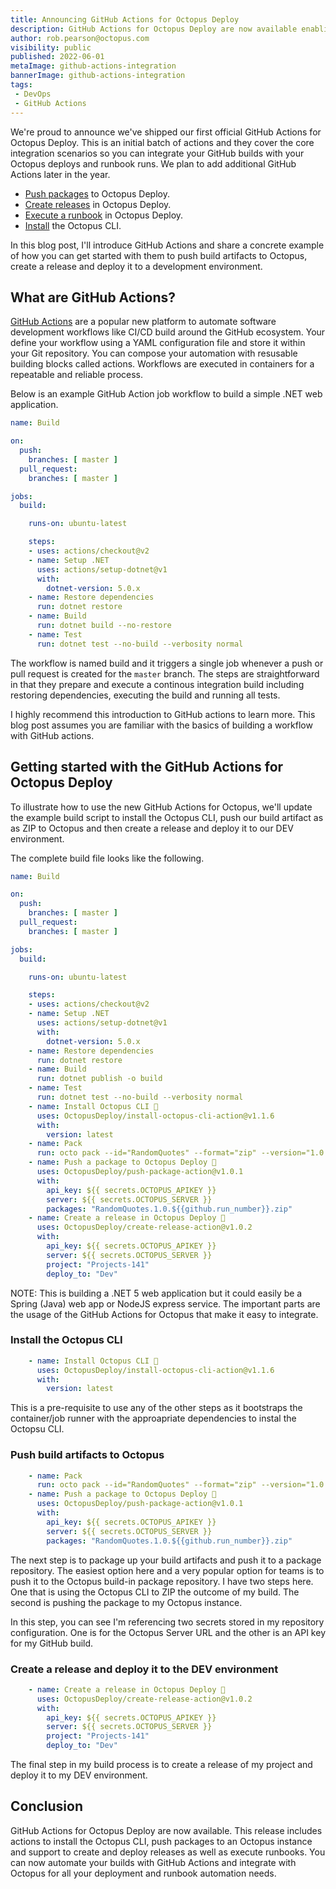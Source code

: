 ```yaml
---
title: Announcing GitHub Actions for Octopus Deploy
description: GitHub Actions for Octopus Deploy are now available enabling you to integrate your GitHub builds with Octopus deploys.
author: rob.pearson@octopus.com
visibility: public
published: 2022-06-01
metaImage: github-actions-integration
bannerImage: github-actions-integration
tags:
 - DevOps
 - GitHub Actions
---
```


We're proud to announce we've shipped our first official GitHub Actions for Octopus Deploy. This is an initial batch of actions and they cover the core integration scenarios so you can integrate your GitHub builds with your Octopus deploys and runbook runs. We plan to add additional GitHub Actions later in the year. 

- [Push packages](https://github.com/marketplace/actions/push-package-to-octopus-deploy) to Octopus Deploy. 
- [Create releases](https://github.com/marketplace/actions/create-release-in-octopus-deploy) in Octopus Deploy.
- [Execute a runbook](https://github.com/marketplace/actions/run-runbook-in-octopus-deploy) in Octopus Deploy.
- [Install](https://github.com/marketplace/actions/install-octopus-cli) the Octopus CLI.

In this blog post, I'll introduce GitHub Actions and share a concrete example of how you can get started with them to push build artifacts to Octopus, create a release and deploy it to a development environment.

## What are GitHub Actions? 

[GitHub Actions](https://docs.github.com/en/actions) are a popular new platform to automate software development workflows like CI/CD build around the GitHub ecosystem. Your define your workflow using a YAML configuration file and store it within your Git repository. You can compose your automation with resusable building blocks called actions. Workflows are executed in containers for a repeatable and reliable process.

Below is an example GitHub Action job workflow to build a simple .NET web application. 

```yaml
name: Build

on:
  push:
    branches: [ master ]
  pull_request:
    branches: [ master ]

jobs:
  build:

    runs-on: ubuntu-latest

    steps:
    - uses: actions/checkout@v2
    - name: Setup .NET
      uses: actions/setup-dotnet@v1
      with:
        dotnet-version: 5.0.x
    - name: Restore dependencies
      run: dotnet restore
    - name: Build
      run: dotnet build --no-restore
    - name: Test
      run: dotnet test --no-build --verbosity normal
```

The workflow is named build and it triggers a single job whenever a push or pull request is created for the `master` branch. The steps are straightforward in that they prepare and execute a continous integration build including restoring dependencies, executing the build and running all tests. 

I highly recommend this introduction to GitHub actions to learn more. This blog post assumes you are familiar with the basics of building a workflow with GitHub actions.

## Getting started with the GitHub Actions for Octopus Deploy

To illustrate how to use the new GitHub Actions for Octopus, we'll update the example build script to install the Octopus CLI, push our build artifact as as ZIP to Octopus and then create a release and deploy it to our DEV environment.

The complete build file looks like the following. 

```yaml
name: Build

on:
  push:
    branches: [ master ]
  pull_request:
    branches: [ master ]

jobs:
  build:

    runs-on: ubuntu-latest

    steps:
    - uses: actions/checkout@v2
    - name: Setup .NET
      uses: actions/setup-dotnet@v1
      with:
        dotnet-version: 5.0.x
    - name: Restore dependencies
      run: dotnet restore
    - name: Build
      run: dotnet publish -o build 
    - name: Test
      run: dotnet test --no-build --verbosity normal
    - name: Install Octopus CLI 🐙
      uses: OctopusDeploy/install-octopus-cli-action@v1.1.6
      with:
        version: latest
    - name: Pack
      run: octo pack --id="RandomQuotes" --format="zip" --version="1.0.${{github.run_number}}" --basePath="/home/runner/work/RandomQuotes/RandomQuotes/build/" --verbose
    - name: Push a package to Octopus Deploy 🐙
      uses: OctopusDeploy/push-package-action@v1.0.1
      with:
        api_key: ${{ secrets.OCTOPUS_APIKEY }}
        server: ${{ secrets.OCTOPUS_SERVER }}
        packages: "RandomQuotes.1.0.${{github.run_number}}.zip"
    - name: Create a release in Octopus Deploy 🐙
      uses: OctopusDeploy/create-release-action@v1.0.2
      with:
        api_key: ${{ secrets.OCTOPUS_APIKEY }}
        server: ${{ secrets.OCTOPUS_SERVER }}
        project: "Projects-141"
        deploy_to: "Dev"

```

NOTE: This is building a .NET 5 web application but it could easily be a Spring (Java) web app or NodeJS express service. The important parts are the usage of the GitHub Actions for Octopus that make it easy to integrate.

### Install the Octopus CLI

```yaml
    - name: Install Octopus CLI 🐙
      uses: OctopusDeploy/install-octopus-cli-action@v1.1.6
      with:
        version: latest
```

This is a pre-requisite to use any of the other steps as it bootstraps the container/job runner with the approapriate dependencies to instal the Octopsu CLI.


### Push build artifacts to Octopus

```yaml
    - name: Pack
      run: octo pack --id="RandomQuotes" --format="zip" --version="1.0.${{github.run_number}}" --basePath="/home/runner/work/RandomQuotes/RandomQuotes/build/" --verbose
    - name: Push a package to Octopus Deploy 🐙
      uses: OctopusDeploy/push-package-action@v1.0.1
      with:
        api_key: ${{ secrets.OCTOPUS_APIKEY }}
        server: ${{ secrets.OCTOPUS_SERVER }}
        packages: "RandomQuotes.1.0.${{github.run_number}}.zip"
```

The next step is to package up your build artifacts and push it to a package repository. The easiest option here and a very popular option for teams is to push it to the Octopus build-in package repository. I have two steps here. One that is using the Octopus CLI to ZIP the outcome of my build. The second is pushing the package to my Octopus instance. 

In this step, you can see I'm referencing two secrets stored in my repository configuration. One is for the Octopus Server URL and the other is an API key for my GitHub build. 

### Create a release and deploy it to the DEV environment

```yaml
    - name: Create a release in Octopus Deploy 🐙
      uses: OctopusDeploy/create-release-action@v1.0.2
      with:
        api_key: ${{ secrets.OCTOPUS_APIKEY }}
        server: ${{ secrets.OCTOPUS_SERVER }}
        project: "Projects-141"
        deploy_to: "Dev"
```

The final step in my build process is to create a release of my project and deploy it to my DEV environment. 

## Conclusion

GitHub Actions for Octopus Deploy are now available. This release includes actions to install the Octopus CLI, push packages to an Octopus instance and support to create and deploy releases as well as execute runbooks. You can now automate your builds with GitHub Actions and integrate with Octopus for all your deployment and runbook automation needs.

